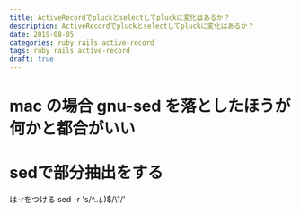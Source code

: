 ```yaml
---
title: ActiveRecordでpluckとselectしてpluckに変化はあるか？
description: ActiveRecordでpluckとselectしてpluckに変化はあるか？
date: 2019-08-05
categories: ruby rails active-record
tags: ruby rails active-record
draft: true
---
```



# mac の場合 gnu-sed を落としたほうが何かと都合がいい


# sedで部分抽出をする
は-rをつける
sed -r 's/^.*\.(.*)$/\1/'
